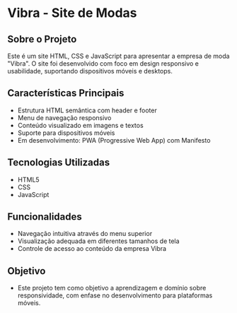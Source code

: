 # Vibra - Site de Modas

## Sobre o Projeto
Este é um site HTML, CSS e JavaScript para apresentar a empresa de moda "Vibra". O site foi desenvolvido com foco em design responsivo e usabilidade, suportando dispositivos móveis e desktops.

## Características Principais
  * Estrutura HTML semântica com header e footer
  * Menu de navegação responsivo
  * Conteúdo visualizado em imagens e textos
  * Suporte para dispositivos móveis
  * Em desenvolvimento: PWA (Progressive Web App) com Manifesto
## Tecnologias Utilizadas
  * HTML5
  * CSS
  * JavaScript

## Funcionalidades
  * Navegação intuitiva através do menu superior
  * Visualização adequada em diferentes tamanhos de tela
  * Controle de acesso ao conteúdo da empresa Vibra

## Objetivo
  * Este projeto tem como objetivo a aprendizagem e domínio sobre responsividade, com enfase no desenvolvimento para plataformas móveis.
